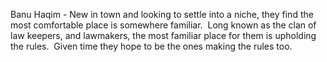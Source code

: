 Banu Haqim - New in town and looking to settle into a niche, they find the most comfortable place is somewhere familiar.  Long known as the clan of law keepers, and lawmakers, the most familiar place for them is upholding the rules.  Given time they hope to be the ones making the rules too.